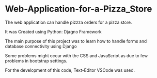 # Web-Application-for-a-Pizza_Store
The web application can handle pizzza orders for a pizza store.

It was Created using Python: Djagno Framework

The main purpose of this project was to learn how to handle forms and database connectivity using Django

Some problems might occur with the CSS and JavaScript as due to few problems in bootstrap settings.

For the development of this code, Text-Editor VSCode was used.

